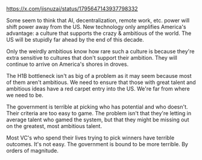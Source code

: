 https://x.com/jisnuzai/status/1795647143937798332

Some seem to think that AI, decentralization, remote work, etc. power will shift power away from the US. New technology only amplifies America's advantage: a culture that supports the crazy & ambitious of the world. The US will be stupidly far ahead by the end of this decade.

Only the weirdly ambitious know how rare such a culture is because they're extra sensitive to cultures that don't support their ambition. They will continue to arrive on America's shores in droves.

The H1B bottleneck isn't as big of a problem as it may seem because most of them aren't ambitious. We need to ensure that those with great talent and ambitious ideas have a red carpet entry into the US. We're far from where we need to be.

The government is terrible at picking who has potential and who doesn't. Their criteria are too easy to game. The problem isn't that they're letting in average talent who gamed the system, but that they might be missing out on the greatest, most ambitious talent.

Most VC's who spend their lives trying to pick winners have terrible outcomes. It's not easy. The government is bound to be more terrible. By orders of magnitude.